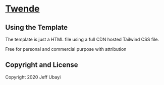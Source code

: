 # [Twende](https://twende-frontend.netlify.app/) 

## Using the Template

The template is just a HTML file using a full CDN hosted Tailwind CSS file.


Free for personal and commercial purpose with attribution

## Copyright and License

Copyright 2020 Jeff Ubayi
